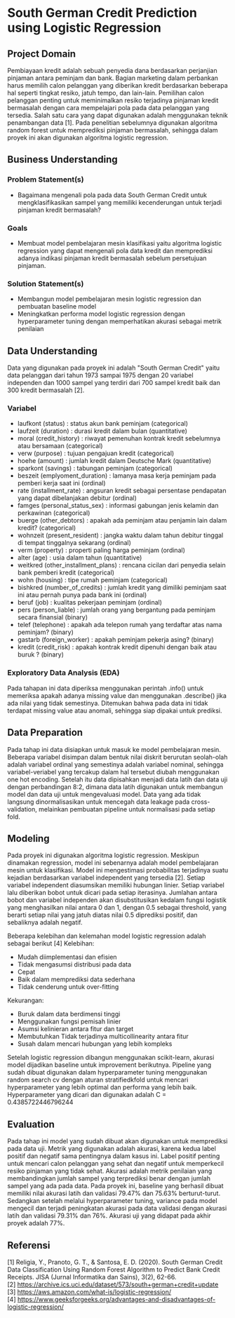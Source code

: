 # South German Credit Prediction using Logistic Regression

## Project Domain

Pembiayaan kredit adalah sebuah penyedia dana berdasarkan perjanjian pinjaman antara peminjam dan bank. Bagian marketing dalam perbankan harus memilih calon pelanggan yang diberikan kredit berdasarkan beberapa hal seperti tingkat resiko, jatuh tempo, dan lain-lain. 
Pemilihan calon pelanggan penting untuk meminimalkan resiko terjadinya pinjaman kredit bermasalah dengan cara mempelajari pola pada data pelanggan yang tersedia. Salah satu cara yang dapat digunakan adalah menggunakan teknik penambangan data [1]. 
Pada penelitian sebelumnya digunakan algoritma random forest untuk memprediksi pinjaman bermasalah, sehingga dalam proyek ini akan digunakan algoritma logistic regression.

## Business Understanding

### Problem Statement(s)
 - Bagaimana mengenali pola pada data South German Credit untuk mengklasifikasikan sampel yang memiliki kecenderungan untuk terjadi pinjaman kredit bermasalah?

### Goals
 - Membuat model pembelajaran mesin klasifikasi yaitu algoritma logistic regression yang dapat mengenali pola data kredit dan memprediksi adanya indikasi pinjaman kredit bermasalah sebelum persetujuan pinjaman.

### Solution Statement(s)
 - Membangun model pembelajaran mesin logistic regression dan pembuatan baseline model
 - Meningkatkan performa model logistic regression dengan hyperparameter tuning dengan memperhatikan akurasi sebagai metrik penilaian

## Data Understanding
Data yang digunakan pada proyek ini adalah "South German Credit" yaitu data pelanggan dari tahun 1973 sampai 1975 dengan 20 variabel independen dan 1000 sampel yang terdiri dari 700 sampel kredit baik dan 300 kredit bermasalah [2].

### Variabel
 - laufkont (status)			: status akun bank peminjam (categorical)
 - laufzeit (duration)			: durasi kredit dalam bulan (quantitative)
 - moral (credit_history)		: riwayat pemenuhan kontrak kredit sebelumnya atau bersamaan (categorical)
 - verw (purpose)			: tujuan pengajuan kredit (categorical)
 - hoehe (amount)			: jumlah kredit dalam Deutsche Mark (quantitative)
 - sparkont (savings)			: tabungan peminjam (categorical)
 - beszeit (emplyoment_duration)	: lamanya masa kerja peminjam pada pemberi kerja saat ini (ordinal)
 - rate (installment_rate)		: angsuran kredit sebagai persentase pendapatan yang dapat dibelanjakan debitur (ordinal)
 - famges (personal_status_sex)		: informasi gabungan jenis kelamin dan perkawinan (categorical)
 - buerge (other_debtors)		: apakah ada peminjam atau penjamin lain dalam kredit? (categorical)
 - wohnzeit (present_resident)		: jangka waktu dalam tahun debitur tinggal di tempat tinggalnya sekarang (ordinal)
 - verm (property)			: properti paling harga peminjam (ordinal)
 - alter (age)				: usia dalam tahun (quantitative)
 - weitkred (other_installment_plans)	: rencana cicilan dari penyedia selain bank pemberi kredit (categorical)
 - wohn (housing)			: tipe rumah peminjam (categorical)
 - bishkred (number_of_credits)		: jumlah kredit yang dimiliki peminjam saat ini atau pernah punya pada bank ini (ordinal)
 - beruf (job)				: kualitas pekerjaan peminjam (ordinal)
 - pers (person_liable)			: jumlah orang yang bergantung pada peminjam secara finansial (binary)
 - telef (telephone)			: apakah ada telepon rumah yang terdaftar atas nama peminjam? (binary)
 - gastarb (foreign_worker)		: apakah peminjam pekerja asing? (binary)
 - kredit (credit_risk)			: apakah kontrak kredit dipenuhi dengan baik atau buruk ? (binary)

### Exploratory Data Analysis (EDA)

Pada tahapan ini data diperiksa menggunakan perintah .info() untuk memeriksa apakah adanya missing value dan menggunakan .describe() jika ada nilai yang tidak semestinya. Ditemukan bahwa pada data ini tidak terdapat missing value atau anomali, sehingga siap dipakai untuk prediksi.

## Data Preparation

Pada tahap ini data disiapkan untuk masuk ke model pembelajaran mesin. Beberapa variabel disimpan dalam bentuk nilai diskrit berurutan seolah-olah adalah variabel ordinal yang semestinya adalah variabel nominal, sehingga variabel-veriabel yang tercakup dalam hal tersebut diubah menggunakan one hot encoding. Setelah itu data dipisahkan menjadi data latih dan data uji dengan perbandingan 8:2, dimana data latih digunakan untuk membangun model dan data uji untuk mengevaluasi model. Data yang ada tidak langsung dinormalisasikan untuk mencegah data leakage pada cross-validation, melainkan pembuatan pipeline untuk normalisasi pada setiap fold. 

## Modeling

Pada proyek ini digunakan algoritma logistic regression. Meskipun dinamakan regression, model ini sebenarnya adalah model pembelajaran mesin untuk klasifikasi. 
Model ini mengestimasi probabilitas terjadinya suatu kejadian berdasarkan variabel independent yang tersedia [2]. Setiap variabel independent diasumsikan memiliki hubungan linier. Setiap variabel lalu diberikan bobot untuk dicari pada setiap iterasinya. Jumlahan antara bobot dan variabel independen akan disubstitusikan kedalam fungsi logistik yang menghasilkan nilai antara 0 dan 1, dengan 0.5 sebagai threshold, yang berarti setiap nilai yang jatuh diatas nilai 0.5 diprediksi positif, dan sebaliknya adalah negatif.

Beberapa kelebihan dan kelemahan model logistic regression adalah sebagai berikut [4]
Kelebihan:
 - Mudah diimplementasi dan efisien
 - Tidak mengasumsi distribusi pada data
 - Cepat
 - Baik dalam memprediksi data sederhana
 - Tidak cenderung untuk over-fitting

Kekurangan:
 - Buruk dalam data berdimensi tinggi
 - Menggunakan fungsi pemisah linier
 - Asumsi kelinieran antara fitur dan target
 - Membutuhkan Tidak terjadinya multicollinearity antara fitur
 - Susah dalam mencari hubungan yang lebih kompleks

Setelah logistic regression dibangun menggunakan scikit-learn, akurasi model dijadikan baseline untuk improvement berikutnya. Pipeline yang sudah dibuat digunakan dalam hyperparameter tuning menggunakan random search cv dengan aturan stratifiedkfold untuk mencari hyperparameter yang lebih optimal dan performa yang lebih baik. Hyperparameter yang dicari dan digunakan adalah C = 0.4385722446796244

## Evaluation

Pada tahap ini model yang sudah dibuat akan digunakan untuk memprediksi pada data uji. Metrik yang digunakan adalah akurasi, karena kedua label positif dan negatif sama pentingnya dalam kasus ini. Label positif penting untuk mencari calon pelanggan yang sehat dan negatif untuk memperkecil resiko pinjaman yang tidak sehat.
Akurasi adalah metrik penilaian yang membandingkan jumlah sampel yang terprediksi benar dengan jumlah sampel yang ada pada data.
Pada proyek ini, baseline yang berhasil dibuat memiliki nilai akurasi latih dan validasi 79.47% dan 75.63% berturut-turut. Sedangkan setelah melalui hyperparameter tuning, variance pada model mengecil dan terjadi peningkatan akurasi pada data validasi dengan akurasi latih dan validasi 79.31% dan 76%. Akurasi uji yang didapat pada akhir proyek adalah 77%.

## Referensi
[1] Religia, Y., Pranoto, G. T., & Santosa, E. D. (2020). South German Credit Data Classification Using Random Forest Algorithm to Predict Bank Credit Receipts. JISA (Jurnal Informatika dan Sains), 3(2), 62-66. <br>
[2] https://archive.ics.uci.edu/dataset/573/south+german+credit+update <br>
[3] https://aws.amazon.com/what-is/logistic-regression/ <br>
[4] https://www.geeksforgeeks.org/advantages-and-disadvantages-of-logistic-regression/ <br>
